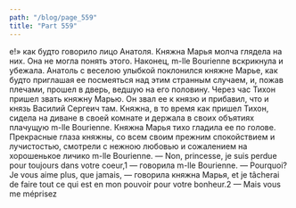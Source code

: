```yaml
---
path: "/blog/page_559"
title: "Part 559"
---
```


е!» как будто говорило лицо Анатоля. Княжна Марья молча глядела на них. Она не могла понять этого. Наконец, m-lle Bourienne вскрикнула и убежала. Анатоль с веселою улыбкой поклонился княжне Марье, как будто приглашая ее посмеяться над этим странным случаем, и, пожав плечами, прошел в дверь, ведшую на его половину.
Через час Тихон пришел звать княжну Марью. Он звал ее к князю и прибавил, что и князь Василий Сергеич там. Княжна, в то время как пришел Тихон, сидела на диване в своей комнате и держала в своих объятиях плачущую m-lle Bourienne. Княжна Марья тихо гладила ее по голове. Прекрасные глаза княжны, со всем своим прежним спокойствием и лучистостью, смотрели с нежною любовью и сожалением на хорошенькое личико m-lle Bourienne.
— Non, princesse, je suis perdue pour toujours dans votre coeur,1 — говорила m-lle Bourienne.
— Pourquoi? Je vous aime plus, que jamais, — говорила княжна Марья, et je tâcherai de faire tout ce qui est en mon pouvoir pour votre bonheur.2
— Mais vous me méprisez
